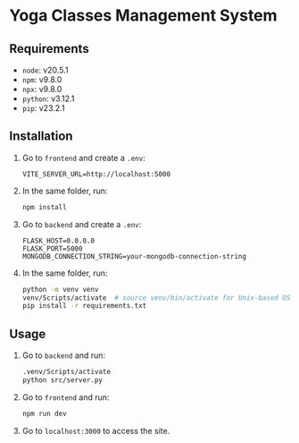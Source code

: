# Yoga Classes Management System

## Requirements

- `node`: v20.5.1
- `npm`: v9.8.0
- `npx`: v9.8.0
- `python`: v3.12.1
- `pip`: v23.2.1

## Installation

1. Go to `frontend` and create a `.env`:

    ```dotenv
    VITE_SERVER_URL=http://localhost:5000
    ```

1. In the same folder, run:

    ```bash
    npm install
    ```

1. Go to `backend` and create a `.env`:

    ```dotenv
    FLASK_HOST=0.0.0.0
    FLASK_PORT=5000
    MONGODB_CONNECTION_STRING=your-mongodb-connection-string
    ```

1. In the same folder, run:

    ```bash
    python -m venv venv
    venv/Scripts/activate  # source venv/bin/activate for Unix-based OSes
    pip install -r requirements.txt
    ```

## Usage

1. Go to `backend` and run:

    ```bash
    .venv/Scripts/activate
    python src/server.py
    ```

1. Go to `frontend` and run:

    ```bash
    npm run dev
    ```

1. Go to `localhost:3000` to access the site.
